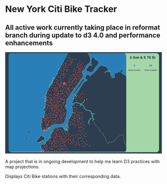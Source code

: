 # New York Citi Bike Tracker
## All active work currently taking place in reformat branch during update to d3 4.0 and performance enhancements

![alt text](https://github.com/KevinStirling/NewYorkCitiBikeTracker/blob/master/screencap.png)

A project that is in ongoing development to help me learn D3 practices with map projections.

Displays Citi Bike stations with their corresponding data.
